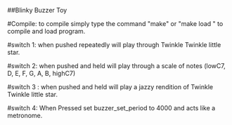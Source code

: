 ##Blinky Buzzer Toy

#Compile:
to compile simply type the command "make" or "make load " to compile
and load program.


#switch 1:
when pushed repeatedly will play through Twinkle Twinkle little star.

#switch 2:
when pushed and held will play through a scale of notes (lowC7, D,
E, F, G, A, B, highC7)

#switch 3
: when pushed and held will play a jazzy rendition of Twinkle Twinkle little star.

#switch 4:
When Pressed set buzzer_set_period to 4000 and acts like a metronome.
